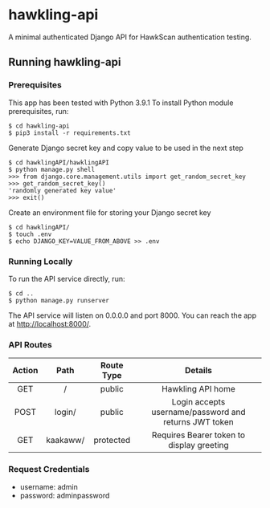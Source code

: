 # hawkling-api

A minimal authenticated Django API for HawkScan authentication testing.

## Running hawkling-api

### Prerequisites
This app has been tested with Python 3.9.1 To install Python module prerequisites, run:
```shell
$ cd hawkling-api
$ pip3 install -r requirements.txt
```

Generate Django secret key and copy value to be used in the next step
```shell
$ cd hawklingAPI/hawklingAPI
$ python manage.py shell
>>> from django.core.management.utils import get_random_secret_key
>>> get_random_secret_key()
'randomly generated key value'
>>> exit()
```

Create an environment file for storing your Django secret key
```shell
$ cd hawklingAPI/
$ touch .env
$ echo DJANGO_KEY=VALUE_FROM_ABOVE >> .env
```

### Running Locally

To run the API service directly, run:
```shell
$ cd ..
$ python manage.py runserver
```

The API service will listen on 0.0.0.0 and port 8000. You can reach the app at [http://localhost:8000/](http://localhost:8000/).


### API Routes
| **Action** |            **Path**           |   **Route Type**  |                     **Details**                         |
|:----------:|:-----------------------------:|:-----------------:|:-------------------------------------------------------:|
|     GET    |             /                 |      public       |                 Hawkling API home                       |
|     POST   |          login/               |      public       |  Login accepts username/password and returns JWT token  |
|     GET    |        kaakaww/               |     protected     |       Requires Bearer token to display greeting         |


### Request Credentials
- username: admin
- password: adminpassword